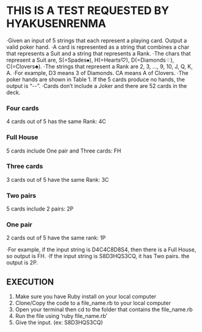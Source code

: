 # THIS IS A TEST REQUESTED BY HYAKUSENRENMA

⋅Given an input of 5 strings that each represent a playing card. Output a valid poker hand.
⋅A card is represented as a string that combines a char that represents a Suit and a string that represents a Rank.
⋅The chars that represent a Suit are, S(=Spades♠), H(=Hearts♡), D(=Diamonds♢), C(=Clovers♣). 
⋅The strings that represent a Rank are 2, 3, …, 9, 10, J, Q, K, A.
⋅For example, D3 means 3 of Diamonds. CA means A of Clovers.
⋅The poker hands are shown in Table 1. If the 5 cards produce no hands, the output is “--”.
⋅Cards don’t include a Joker and there are 52 cards in the deck.

### Four cards
4 cards out of 5 has the same Rank: 4C
### Full House
5 cards include One pair and Three cards: FH
### Three cards
3 cards out of 5 have the same Rank: 3C
### Two pairs
5 cards include 2 pairs: 2P
### One pair
2 cards out of 5 have the same rank: 1P

⋅For example, if the input string is D4C4C8D8S4, then there is a Full House, so output is FH. 
⋅If the input string is S8D3HQS3CQ, it has Two pairs. the output is 2P. 

## EXECUTION

1. Make sure you have Ruby install on your local computer
2. Clone/Copy the code to a file_name.rb to your local computer
3. Open your terminal then cd to the folder that contains the file_name.rb
4. Run the file using ‘ruby file_name.rb’
5. Give the input. (ex: S8D3HQS3CQ)

